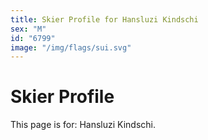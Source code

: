 ```yaml
---
title: Skier Profile for Hansluzi Kindschi
sex: "M"
id: "6799"
image: "/img/flags/sui.svg" 
---
```


# Skier Profile

This page is for: Hansluzi Kindschi.
    